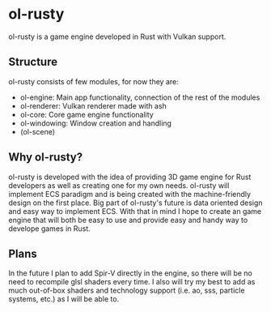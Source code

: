 # ol-rusty
ol-rusty is a game engine developed in Rust with Vulkan support.

## Structure
ol-rusty consists of few modules, for now they are:
  - ol-engine: Main app functionality, connection of the rest of the modules
  - ol-renderer: Vulkan renderer made with ash
  - ol-core: Core game engine functionality
  - ol-windowing: Window creation and handling
  - (ol-scene)

## Why ol-rusty?
ol-rusty is developed with the idea of providing 3D game engine for Rust developers as well as creating one for my own needs.
ol-rusty will implement ECS paradigm and is being created with the machine-friendly design on the first place.
Big part of ol-rusty's future is data oriented design and easy way to implement ECS. With that in mind I hope to
create an game engine that will both be easy to use and provide easy and handy way to develope games in Rust.

## Plans
In the future I plan to add Spir-V directly in the engine, so there will be no need to recompile glsl shaders every time.
I also will try my best to add as much out-of-box shaders and technology support (i.e. ao, sss, particle systems, etc.) as I will be able to.
